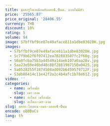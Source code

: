 ```yaml
---
title: ชุดสกรูไทเทเนียมอัลลอย4.0มม. แบบไม่มีหัว
price: '25565.87'
price_original: '28406.55'
currency: THB
discount: 10%
rating: 5
volume: 94
image: S7bffbf9ce07e49aface811a1dbe83028H.jpg
images:
  - S7bffbf9ce07e49aface811a1dbe83028H.jpg
  - Sc7f9b62f6f07412ea782883507fc2f68g.jpg
  - S0a8fcba75b3a44549a14aeb107a0aa28v.jpg
  - Saa23e50e46bd48c88f2881987150a0425.jpg
  - Sa0528255f1874508ad092b6459579712F.jpg
  - S3db86414c11e42f2a2c4b4afc1b78e61Z.jpg
video: ''
categories:
  - name: เครื่องมือ
    slug: เคร-องม
  - name: อะไหล่ เครื่องมือ
    slug: อะไหล-เคร-องม
slug: ดสกร-ไทเทเน-ยมอ-ลลอย4-0มม
encode: oB8BuCs
lang: th
---
```

  